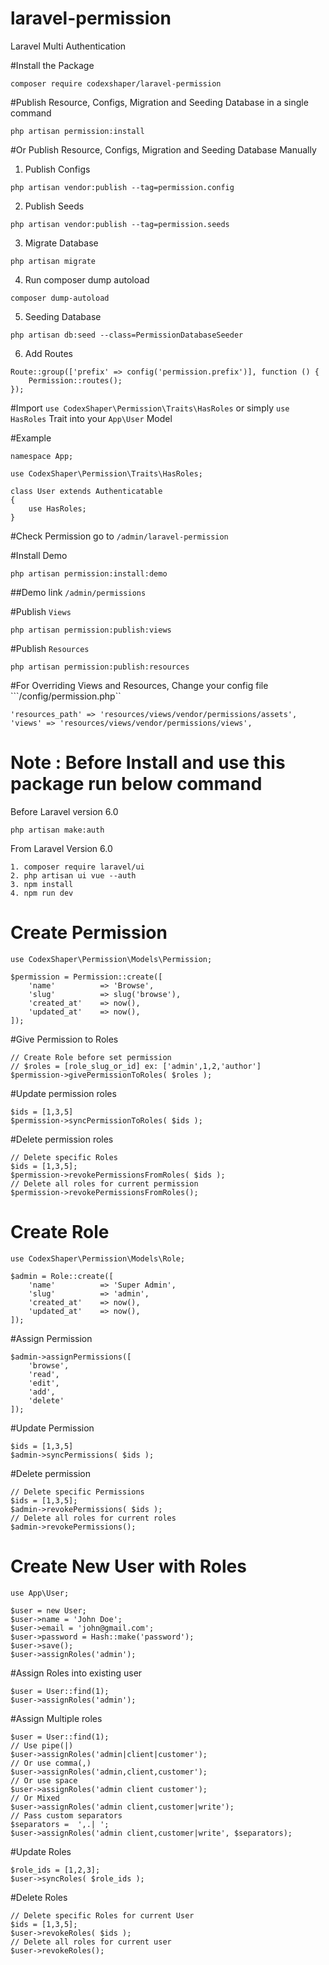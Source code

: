 # laravel-permission
Laravel Multi Authentication

#Install the Package

```
composer require codexshaper/laravel-permission
```
#Publish Resource, Configs, Migration and Seeding Database in a single command

```
php artisan permission:install
```
#Or Publish Resource, Configs, Migration and Seeding Database Manually
1. Publish Configs
```
php artisan vendor:publish --tag=permission.config
```
2. Publish Seeds
```
php artisan vendor:publish --tag=permission.seeds
```
3. Migrate Database
```
php artisan migrate
```
4. Run composer dump autoload
```
composer dump-autoload
```
5. Seeding Database
```
php artisan db:seed --class=PermissionDatabaseSeeder
```
6. Add Routes
```
Route::group(['prefix' => config('permission.prefix')], function () {
    Permission::routes();
});
```
#Import `use CodexShaper\Permission\Traits\HasRoles` or simply `use HasRoles` Trait into your `App\User` Model

#Example
```
namespace App;

use CodexShaper\Permission\Traits\HasRoles;

class User extends Authenticatable
{
    use HasRoles;
}
```
#Check Permission go to ```/admin/laravel-permission```

#Install Demo
```
php artisan permission:install:demo
```
##Demo link ```/admin/permissions```

#Publish ```Views```
```
php artisan permission:publish:views
```

#Publish ```Resources```
```
php artisan permission:publish:resources
```
#For Overriding Views and Resources, Change your config file ```/config/permission.php``
```
'resources_path' => 'resources/views/vendor/permissions/assets',
'views' => 'resources/views/vendor/permissions/views',
```

# Note : Before Install and use this package run below command
Before Laravel version 6.0
```
php artisan make:auth
```
From Laravel Version 6.0

```
1. composer require laravel/ui
2. php artisan ui vue --auth
3. npm install
4. npm run dev
```
# Create Permission
```
use CodexShaper\Permission\Models\Permission;

$permission = Permission::create([
	'name' 			=> 'Browse',
	'slug' 			=> slug('browse'),
	'created_at' 	=> now(),
	'updated_at' 	=> now(),
]);
```

#Give Permission to Roles
```
// Create Role before set permission
// $roles = [role_slug_or_id] ex: ['admin',1,2,'author']
$permission->givePermissionToRoles( $roles );
```
#Update permission roles
```
$ids = [1,3,5]
$permission->syncPermissionToRoles( $ids );
```
#Delete permission roles
```
// Delete specific Roles
$ids = [1,3,5];
$permission->revokePermissionsFromRoles( $ids );
// Delete all roles for current permission
$permission->revokePermissionsFromRoles();
```
# Create Role
```
use CodexShaper\Permission\Models\Role;

$admin = Role::create([
	'name' 			=> 'Super Admin',
	'slug' 			=> 'admin',
	'created_at' 	=> now(),
	'updated_at' 	=> now(),
]);
```
#Assign Permission
```
$admin->assignPermissions([
    'browse',
    'read',
    'edit',
    'add',
    'delete'
]);
```
#Update Permission
```
$ids = [1,3,5]
$admin->syncPermissions( $ids );
```
#Delete permission
```
// Delete specific Permissions
$ids = [1,3,5];
$admin->revokePermissions( $ids );
// Delete all roles for current roles
$admin->revokePermissions();
```
# Create New User with Roles
```
use App\User;

$user = new User;
$user->name = 'John Doe';
$user->email = 'john@gmail.com';
$user->password = Hash::make('password');
$user->save();
$user->assignRoles('admin');
```
#Assign Roles into existing user
```
$user = User::find(1);
$user->assignRoles('admin');
```
#Assign Multiple roles
```
$user = User::find(1);
// Use pipe(|)
$user->assignRoles('admin|client|customer');
// Or use comma(,)
$user->assignRoles('admin,client,customer');
// Or use space
$user->assignRoles('admin client customer');
// Or Mixed
$user->assignRoles('admin client,customer|write');
// Pass custom separators
$separators =  ',.| ';
$user->assignRoles('admin client,customer|write', $separators);
```
#Update Roles
```
$role_ids = [1,2,3];
$user->syncRoles( $role_ids );
```
#Delete Roles
```
// Delete specific Roles for current User
$ids = [1,3,5];
$user->revokeRoles( $ids );
// Delete all roles for current user
$user->revokeRoles();
```